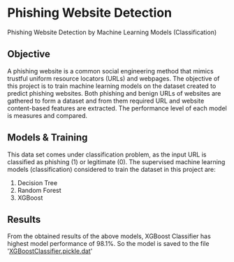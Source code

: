 # Phishing Website Detection
Phishing Website Detection by Machine Learning Models (Classification)

## Objective

A phishing website is a common social engineering method that mimics trustful uniform resource locators (URLs) and webpages. The objective of this project is to train machine learning models on the dataset created to predict phishing websites. Both phishing and benign URLs of websites are gathered to form a dataset and from them required URL and website content-based features are extracted. The performance level of each model is measures and compared.

## Models & Training

This data set comes under classification problem, as the input URL is classified as phishing (1) or legitimate (0). The supervised machine learning models (classification) considered to train the dataset in this project are:

1. Decision Tree
2. Random Forest
3. XGBoost

## Results

From the obtained results of the above models, XGBoost Classifier has highest model performance of 98.1%. So the model is saved to the file '[XGBoostClassifier.pickle.dat](https://github.com/ahana-mukherjee/phishing-website-detection/blob/master/XGBoostClassifier.pickle.dat)'
